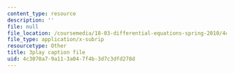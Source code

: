 ```yaml
---
content_type: resource
description: ''
file: null
file_location: /coursemedia/18-03-differential-equations-spring-2010/4c3070a79a113a047f4b3d7c3dfd278d_te6Mplq3DCU.srt
file_type: application/x-subrip
resourcetype: Other
title: 3play caption file
uid: 4c3070a7-9a11-3a04-7f4b-3d7c3dfd278d
---
```

